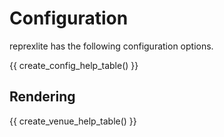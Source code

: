 # Configuration

reprexlite has the following configuration options.

{{ create_config_help_table() }}

## Rendering

{{ create_venue_help_table() }}
